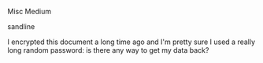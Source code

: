 Misc Medium

sandline

I encrypted this document a long time ago and I'm pretty sure I used a really long random password: is there any way to get my data back?
